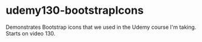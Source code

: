 # udemy130-bootstrapIcons
Demonstrates Bootstrap icons that we used in the Udemy course I'm taking. Starts on video 130.
